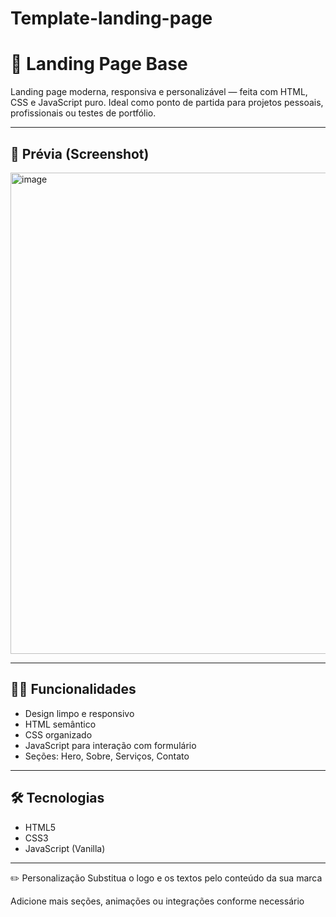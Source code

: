 # Template-landing-page
# 🚀 Landing Page Base

Landing page moderna, responsiva e personalizável — feita com HTML, CSS e JavaScript puro. Ideal como ponto de partida para projetos pessoais, profissionais ou testes de portfólio.

---

## 📸 Prévia (Screenshot)

<img width="1456" height="770" alt="image" src="https://github.com/user-attachments/assets/cb8b4487-ff14-4e76-990b-c2b8c636694b" />
 <!-- Substituir por uma imagem da página se quiser -->

---

## 🧑‍💻 Funcionalidades

- Design limpo e responsivo
- HTML semântico
- CSS organizado
- JavaScript para interação com formulário
- Seções: Hero, Sobre, Serviços, Contato

---

## 🛠️ Tecnologias

- HTML5
- CSS3
- JavaScript (Vanilla)

---

✏️ Personalização
Substitua o logo e os textos pelo conteúdo da sua marca

Adicione mais seções, animações ou integrações conforme necessário
